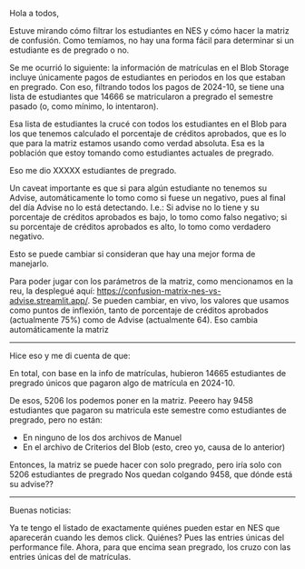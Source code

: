 Hola a todos, 

Estuve mirando cómo filtrar los estudiantes en NES y cómo hacer la matriz de confusión. Como temíamos, no hay una forma fácil para determinar si un estudiante es de pregrado o no. 

Se me ocurrió lo siguiente: la información de matrículas en el Blob Storage incluye únicamente pagos de estudiantes en periodos en los que estaban en pregrado. Con eso, filtrando todos los pagos de 2024-10, se tiene una lista de estudiantes que 14666 se matricularon a pregrado el semestre pasado (o, como mínimo, lo intentaron).

Esa lista de estudiantes la crucé con todos los estudiantes en el Blob para los que tenemos calculado el porcentaje de créditos aprobados, que es lo que para la matriz estamos usando como verdad absoluta. Esa es la población que estoy tomando como estudiantes actuales de pregrado.

Eso me dio XXXXX estudiantes de pregrado.



Un caveat importante es que si para algún estudiante no tenemos su Advise, automáticamente lo tomo como si fuese un negativo, pues al final del día Advise no lo está detectando. I.e.: Si advise no lo tiene y su porcentaje de créditos aprobados es bajo, lo tomo como falso negativo; si su porcentaje de créditos aprobados es alto, lo tomo como verdadero negativo. 

Esto se puede cambiar si consideran que hay una mejor forma de manejarlo.



Para poder jugar con los parámetros de la matriz, como mencionamos en la reu, la desplegué aquí: https://confusion-matrix-nes-vs-advise.streamlit.app/. Se pueden cambiar, en vivo, los valores que usamos como puntos de inflexión, tanto de porcentaje de créditos aprobados (actualmente 75%) como de Advise (actualmente 64). Eso cambia automáticamente la matriz




--------


Hice eso y me di cuenta de que:

En total, con base en la info de matrículas, hubieron 14665 estudiantes de pregrado únicos que pagaron algo de matrícula en 2024-10.

De esos, 5206 los podemos poner en la matriz. Peeero hay 9458 estudiantes que pagaron su matricula este semestre como estudiantes de pregrado, pero no están:
- En ninguno de los dos archivos de Manuel
- En el archivo de Criterios del Blob (esto, creo yo, causa de lo anterior)

Entonces, la matriz se puede hacer con solo pregrado, pero iría solo con 5206 estudiantes de pregrado
Nos quedan colgando 9458, que dónde está su advise??


--------

Buenas noticias:

Ya te tengo el listado de exactamente quiénes pueden estar en NES que aparecerán cuando les demos click.
Quiénes? Pues las entries únicas del performance file.
Ahora, para que encima sean pregrado, los cruzo con las entries únicas del de matrículas.
